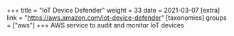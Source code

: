 +++
title = "IoT Device Defender"
weight = 33
date = 2021-03-07
[extra]
link = "https://aws.amazon.com/iot-device-defender"
[taxonomies]
groups = ["aws"]
+++
AWS service to audit and monitor IoT devices

